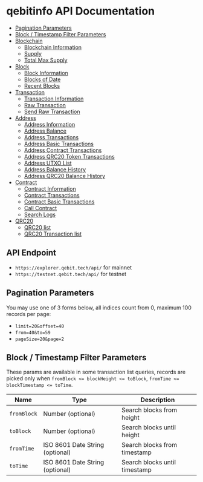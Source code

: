 # qebitinfo API Documentation

* [Pagination Parameters](#pagination-parameters)
* [Block / Timestamp Filter Parameters](#block--timestamp-filter-parameters)
* [Blockchain](https://github.com/Qebit/qebitinfo-api/blob/master/doc/blockchain.md)
  * [Blockchain Information](https://github.com/Qebit/qebitinfo-api/blob/master/doc/blockchain.md#Blockchain-Information)
  * [Supply](https://github.com/Qebit/qebitinfo-api/blob/master/doc/blockchain.md#Supply)
  * [Total Max Supply](https://github.com/Qebit/qebitinfo-api/blob/master/doc/blockchain.md#Total-Max-Supply)
* [Block](https://github.com/Qebit/qebitinfo-api/blob/master/doc/block.md)
  * [Block Information](https://github.com/Qebit/qebitinfo-api/blob/master/doc/block.md#Block-Information)
  * [Blocks of Date](https://github.com/Qebit/qebitinfo-api/blob/master/doc/block.md#Blocks-of-Date)
  * [Recent Blocks](https://github.com/Qebit/qebitinfo-api/blob/master/doc/block.md#Recent-Blocks)
* [Transaction](https://github.com/Qebit/qebitinfo-api/blob/master/doc/transaction.md)
  * [Transaction Information](https://github.com/Qebit/qebitinfo-api/blob/master/doc/transaction.md#Transaction-Information)
  * [Raw Transaction](https://github.com/Qebit/qebitinfo-api/blob/master/doc/transaction.md#Raw-Transaction)
  * [Send Raw Transaction](https://github.com/Qebit/qebitinfo-api/blob/master/doc/transaction.md#Send-Raw-Transaction)
* [Address](https://github.com/Qebit/qebitinfo-api/blob/master/doc/address.md)
  * [Address Information](https://github.com/Qebit/qebitinfo-api/blob/master/doc/address.md#Address-Information)
  * [Address Balance](https://github.com/Qebit/qebitinfo-api/blob/master/doc/address.md#Address-Balance)
  * [Address Transactions](https://github.com/Qebit/qebitinfo-api/blob/master/doc/address.md#Address-Transactions)
  * [Address Basic Transactions](https://github.com/Qebit/qebitinfo-api/blob/master/doc/address.md#Address-Basic-Transactions)
  * [Address Contract Transactions](https://github.com/Qebit/qebitinfo-api/blob/master/doc/address.md#Address-Contract-Transactions)
  * [Address QRC20 Token Transactions](https://github.com/Qebit/qebitinfo-api/blob/master/doc/address.md#Address-QRC20-Token-Transactions)
  * [Address UTXO List](https://github.com/Qebit/qebitinfo-api/blob/master/doc/address.md#Address-UTXO-List)
  * [Address Balance History](https://github.com/Qebit/qebitinfo-api/blob/master/doc/address.md#Address-Balance-History)
  * [Address QRC20 Balance History](https://github.com/Qebit/qebitinfo-api/blob/master/doc/address.md#Address-QRC20-Balance-History)
* [Contract](https://github.com/Qebit/qebitinfo-api/blob/master/doc/contract.md)
  * [Contract Information](https://github.com/Qebit/qebitinfo-api/blob/master/doc/contract.md#Contract-Information)
  * [Contract Transactions](https://github.com/Qebit/qebitinfo-api/blob/master/doc/contract.md#Contract-Transactions)
  * [Contract Basic Transactions](https://github.com/Qebit/qebitinfo-api/blob/master/doc/contract.md#Contract-Basic-Transactions)
  * [Call Contract](https://github.com/Qebit/qebitinfo-api/blob/master/doc/contract.md#Call-Contract)
  * [Search Logs](https://github.com/Qebit/qebitinfo-api/blob/master/doc/contract.md#Search-Logs)
* [QRC20](https://github.com/Qebit/qebitinfo-api/blob/master/doc/contract.md)
  * [QRC20 list](https://github.com/Qebit/qebitinfo-api/blob/master/doc/contract.md#QRC20-list)
  * [QRC20 Transaction list](https://github.com/Qebit/qebitinfo-api/blob/master/doc/contract.md#QRC20-Transaction-list)


## API Endpoint
* `https://explorer.qebit.tech/api/` for mainnet
* `https://testnet.qebit.tech/api/` for testnet


## Pagination Parameters

You may use one of 3 forms below, all indices count from 0, maximum 100 records per page:
* `limit=20&offset=40`
* `from=40&to=59`
* `pageSize=20&page=2`


## Block / Timestamp Filter Parameters

These params are available in some transaction list queries,
records are picked only when `fromBlock <= blockHeight <= toBlock`, `fromTime <= blockTimestamp <= toTime`.

<table>
    <thead>
        <tr>
            <th>Name</th>
            <th>Type</th>
            <th>Description</th>
        </tr>
    </thead>
    <tbody>
        <tr>
            <td><code>fromBlock</code></td>
            <td>Number (optional)</td>
            <td>Search blocks from height</td>
        </tr>
        <tr>
            <td><code>toBlock</code></td>
            <td>Number (optional)</td>
            <td>Search blocks until height</td>
        </tr>
        <tr>
            <td><code>fromTime</code></td>
            <td>ISO 8601 Date String (optional)</td>
            <td>Search blocks from timestamp</td>
        </tr>
        <tr>
            <td><code>toTime</code></td>
            <td>ISO 8601 Date String (optional)</td>
            <td>Search blocks until timestamp</td>
        </tr>
    </tbody>
</table>
